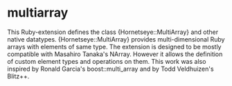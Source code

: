 multiarray
==========
This Ruby-extension defines the class {Hornetseye::MultiArray} and other native datatypes. {Hornetseye::MultiArray} provides multi-dimensional Ruby arrays with elements of same type. The extension is designed to be mostly compatible with Masahiro Tanaka's NArray. However it allows the definition of custom element types and operations on them. This work was also inspired by Ronald Garcia's boost::multi_array and by Todd Veldhuizen's Blitz++.
